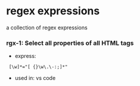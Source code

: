 # regex expressions
a collection of regex expressions 


### rgx-1: Select all properties of all HTML tags

- express:

``` 
 [\w]*="[ {}\w\.\-:;]*"
```

- used in: vs code
